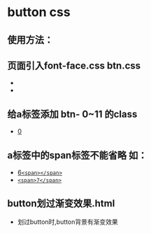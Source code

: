 button css 
=========

使用方法：
--------

## 页面引入font-face.css btn.css 

* <link rel="stylesheet" type="text/css" href="font-face.css">
* <link rel="stylesheet" type="text/css" href="btn.css">

## 给a标签添加 btn- 0~11 的class

* <a href="javascript:;" class="btn-0">0</a>

## a标签中的span标签不能省略 如：

* <a href="#" class="btn-6">6`<span></span>`</a>
* <a href="#" class="btn-7">`<span>7</span>`</a>

## button划过渐变效果.html
* 划过button时,button背景有渐变效果